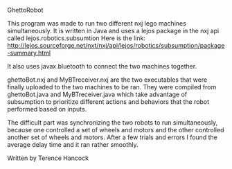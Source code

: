 GhettoRobot

This program was made to run two different nxj lego machines simultaneously.
It is written in Java and uses a lejos package in the nxj api called lejos.robotics.subsumtion
Here is the link:  
	http://lejos.sourceforge.net/nxt/nxj/api/lejos/robotics/subsumption/package-summary.html

It also uses javax.bluetooth to connect the two machines together.

ghettoBot.nxj and MyBTreceiver.nxj are the two executables that were finally uploaded 
to the two machines to be ran.
They were compiled from ghettoBot.java and MyBTreceiver.java which take advantage of 
subsumption to prioritize different actions and behaviors that the robot performed
based on inputs.

The difficult part was synchronizing the two robots to run simultaneously, because one
controlled a set of wheels and motors and the other controlled another set of wheels
and motors.  After a few trials and errors I found the average delay time and it 
ran rather smoothly.

Written by Terence Hancock